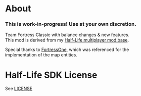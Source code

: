 About
======================

### This is work-in-progress! Use at your own discretion.

Team Fortress Classic with balance changes & new features.  
This mod is derived from my [Half-Life multiplayer mod base](https://github.com/Toodles2You/halflife-deathmatch).  

Special thanks to [FortressOne](https://www.fortressone.org/), which was referenced for the implementation of the map entities.  

Half-Life SDK License
======================

See [LICENSE](LICENSE)

